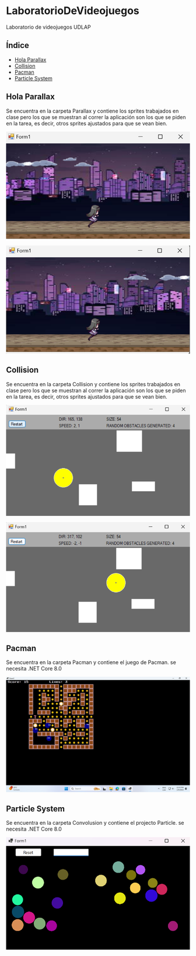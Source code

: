 # LaboratorioDeVideojuegos

Laboratorio de videojuegos UDLAP

## Índice

- [Hola Parallax](#hola-parallax)
- [Collision](#collision)
- [Pacman](#pacman)
- [Particle System](#particle-system)

## Hola Parallax

Se encuentra en la carpeta Parallax y contiene los sprites trabajados en clase pero los que se muestran al correr la aplicación son los que se piden en la tarea, es decir, otros sprites ajustados para que se vean bien.

![Parallax 1](ProjectsInfo/parallax-1.png)

![Parallax 2](ProjectsInfo/parallax-2.png)

## Collision

Se encuentra en la carpeta Collision y contiene los sprites trabajados en clase pero los que se muestran al correr la aplicación son los que se piden en la tarea, es decir, otros sprites ajustados para que se vean bien.

![Collision 1](ProjectsInfo/collision-1.png)

![Collision 2](ProjectsInfo/collision-2.png)

## Pacman

Se encuentra en la carpeta Pacman y contiene el juego de Pacman. se necesita .NET Core 8.0

![Pacman 1](ProjectsInfo/pacman.png)

## Particle System

Se encuentra en la carpeta Convolusion y contiene el projecto Particle. se necesita .NET Core 8.0

![Particle 1](ProjectsInfo/particle.png)
